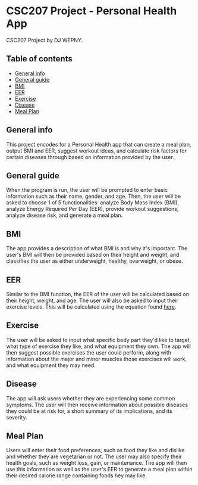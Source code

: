 # CSC207 Project - Personal Health App

CSC207 Project by DJ WEPNY. 

## Table of contents
* [General info](#general-info)
* [General guide](#general-guide)
* [BMI](#bmi)
* [EER](#eer)
* [Exercise](#exercise)
* [Disease](#disease)
* [Meal Plan](#meal-plan)

## General info
This project encodes for a Personal Health app that can create a meal plan, output BMI and EER, suggest workout ideas,
and calculate risk factors for certain diseases through based on information provided by the user.

## General guide
When the program is run, the user will be prompted to enter basic information such as their name, gender, and age. 
Then, the user will be asked to choose 1 of 5 functionalities: analyze Body Mass Index (BMI), 
analyze Energy Required Per Day (EER), provide workout suggestions, analyze disease risk, and generate a meal plan.

## BMI
The app provides a description of what BMI is and why it's important. The user's BMI will then be provided based on
their height and weight, and classifies the user as either underweight, healthy, overweight, or obese.

## EER
Similar to the BMI function, the EER of the user will be calculated based on their height, weight, and age. The user 
will also be asked to input their exercise levels. This will be calculated using the equation 
found [here](https://www.ncbi.nlm.nih.gov/pmc/articles/PMC1784117/).

## Exercise
The user will be asked to input what specific body part they'd like to target, what type of exercise they like, and 
what equipment they own. The app will then suggest possible exercises the user could perform, along with information
about the major and minor muscles those exercises will work, and what equipment they may need.

## Disease
The app will ask users whether they are experiencing some common symptoms. The user will then receive information
about possible diseases they could be at risk for, a short summary of its implications, and its severity.

## Meal Plan
Users will enter their food preferences, such as food they like and dislike and whether they are vegetarian or not.
The user may also specify their health goals, such as weight loss, gain, or maintenance. The app will then use this 
information as well as the user's EER to generate a meal plan within their desired calorie range containing foods 
hey may like.

